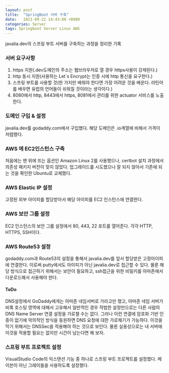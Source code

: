 ```yaml
---
layout: post
title:  "SpringBoot 서버 구축"
date:   2021-09-22 14:43:00 +0900
categories: Server
tags: Springboot Server Linux AWS
---
```


javalia.dev의 스프링 부트 서버를 구축하는 과정을 정리한 기록

### 서버 요구사항
1. https 지원(.dev도메인의 주소는 웹브라우저로 열 경우 https사용이 강제된다.)
2. http 동시 지원(사용하는 Let`s Encrypt는 인증 시에 http 통신을 요구한다.)
3. 스프링 부트를 사용할 것(한 가지만 배워야 한다면 가장 어려운 것을 배운다. 라틴어를 배우면 유럽의 언어들이 쉬워질 것이라는 생각이다.)
4. 8080에서 http, 8443에서 https, 8081에서 관리를 위한 actuator 서비스를 노출한다.

### 도메인 구입 & 설정
javalia.dev를 godaddy.com에서 구입했다. 해당 도메인은 .io계열에 비해서 가격이 저렴했다.

### AWS 에 EC2인스턴스 구축
처음에는 맨 위에 뜨는 옵션인 Amazon Linux 2를 사용했으나, certbot 설치 과정에서 의존성 패키지 버전이 맞지 않았다. 업그레이드를 시도했으나 잘 되지 않아서 기존에 되는 것을 확인한 Ubuntu로 교체했다.

### AWS Elastic IP 설정
고정된 외부 아이피를 할당받아서 해당 아이피를 EC2 인스턴스에 연결한다.

### AWS 보안 그룹 설정
EC2 인스턴스의 보안 그룹 설정에서 80, 443, 22 포트를 열어준다. 각각 HTTP, HTTPS, SSH이다.

### AWS Route53 설정
godaddy.com과 Route53의 설정을 통해서 javalia.dev를 앞서 할당받은 고정아이피에 연결한다. 이로써 putty에서도 아이피가 아닌 javalia.dev로 접근할 수 있다. 물론 해당 방식으로 접근하기 위해서는 보안이 필요하고, ssh접근을 위한 비밀키를 아마존에서 다운로드해서 사용해야 한다.
#### ToDo
DNS설정에서 GoDaddy에게는 아마존 네임서버로 가라고만 했고, 아마존 네임 서버가 비록 호스팅 영역에 대해서 고유해서 일반적인 경우 적법한 설정만으로는 다른 사람의 DNS Name Server 연결 설정을 가로챌 수는 없다. 그러나 이런 연결에 암호화 기반 인증이 없기에 악의적인 방식을 동원하면 DNS 요청에 대한 가로채기가 가능하다. 이것을 막기 위해서는 DNSSec을 적용해야 하는 것으로 보인다. 물론 실용성으로는 내 서버에 이것을 적용할 필요는 없지만 시간이 남는다면 해 보자.

### 스프링 부트 프로젝트 설정
VisualStudio Code의 익스텐션 기능 중 하나로 스프링 부트 프로젝트를 설정했다. 메이븐이 아닌 그레이들을 사용하도록 설정했다.
